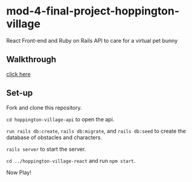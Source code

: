 # mod-4-final-project-hoppington-village
React Front-end and Ruby on Rails API to care for a virtual pet bunny

## Walkthrough
[click here](https://youtu.be/NOLy9hjBR6U)

## Set-up
Fork and clone this repository.

`cd hoppington-village-api` to open the api.

`run rails db:create`, `rails db:migrate`, and `rails db:seed` to create the database of obstacles and characters.

`rails server` to start the server.

`cd ../hoppington-village-react` and run `npm start`.

Now Play!
